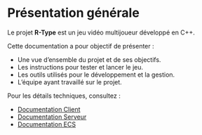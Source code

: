 # Présentation générale

Le projet **R-Type** est un jeu vidéo multijoueur développé en C++.

Cette documentation a pour objectif de présenter :
- Une vue d’ensemble du projet et de ses objectifs.
- Les instructions pour tester et lancer le jeu.
- Les outils utilisés pour le développement et la gestion.
- L’équipe ayant travaillé sur le projet.

Pour les détails techniques, consultez :
- [Documentation Client](./README_CLIENTS.md)  
- [Documentation Serveur](./README_SERVER.md)  
- [Documentation ECS](./README_ECS.md)  
